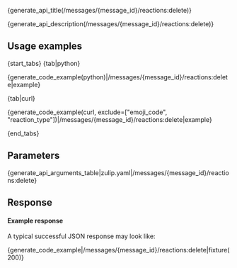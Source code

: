 {generate_api_title(/messages/{message_id}/reactions:delete)}

{generate_api_description(/messages/{message_id}/reactions:delete)}

## Usage examples

{start_tabs}
{tab|python}

{generate_code_example(python)|/messages/{message_id}/reactions:delete|example}

{tab|curl}

{generate_code_example(curl, exclude=["emoji_code", "reaction_type"])|/messages/{message_id}/reactions:delete|example}


{end_tabs}

## Parameters


{generate_api_arguments_table|zulip.yaml|/messages/{message_id}/reactions:delete}

## Response

#### Example response

A typical successful JSON response may look like:

{generate_code_example|/messages/{message_id}/reactions:delete|fixture(200)}
